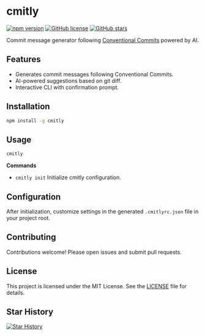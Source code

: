 # cmitly

[![npm version](https://img.shields.io/npm/v/cmitly.svg)](https://www.npmjs.com/package/cmitly) [![GitHub license](https://img.shields.io/github/license/Veloera/cmitly.svg)](https://github.com/Veloera/cmitly/blob/main/LICENSE) [![GitHub stars](https://img.shields.io/github/stars/Veloera/cmitly.svg?style=social&label=Star)](https://github.com/Veloera/cmitly/stargazers)  

Commit message generator following [Conventional Commits](https://www.conventionalcommits.org/) powered by AI.


## Features

- Generates commit messages following Conventional Commits.
- AI-powered suggestions based on git diff.
- Interactive CLI with confirmation prompt.

## Installation

```bash
npm install -g cmitly
```

## Usage

```bash
cmitly
```

**Commands**

- `cmitly init` Initialize cmitly configuration.

## Configuration

After initialization, customize settings in the generated `.cmitlyrc.json` file in your project root.

## Contributing

Contributions welcome! Please open issues and submit pull requests.

## License

This project is licensed under the MIT License. See the [LICENSE](LICENSE) file for details.

## Star History

[![Star History](https://api.star-history.com/svg?repos=Veloera/cmitly&theme=dark)](https://star-history.com/#Veloera/cmitly&Date)